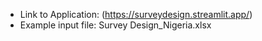 - Link to Application: (https://surveydesign.streamlit.app/)
- Example input file: Survey Design_Nigeria.xlsx
